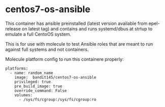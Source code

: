 # centos7-os-ansible
This container has ansible preinstalled (latest version available from epel-release on latest tag) and contains and runs systemd/dbus at strtup to emulate a full CentoOS system.

This is for use with molecule to test Ansible roles that are meant to run against full systems and not containers.

Molecule platform config to run this containere properly:
```
platforms:
  -	name: random_name
    image:  bandit145/centos7-os-ansible
    privileged: true
    pre_build_image: true
    override_command: False
    volumes:
      - /sys/fs/cgroup:/sys/fs/cgroup:ro
```
